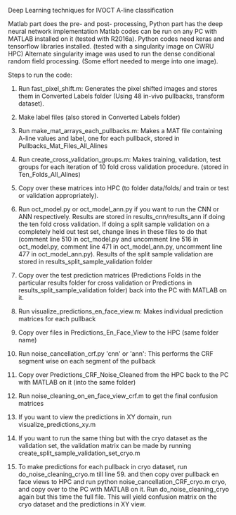 Deep Learning techniques for IVOCT A-line classification

Matlab part does the pre- and post- processing, Python part has the deep neural network implementation
Matlab codes can be run on any PC with MATLAB installed on it (tested with R2016a).
Python codes need keras and tensorflow libraries installed. (tested with a singularity image on CWRU HPC)
Alternate singularity image was used to run the dense conditional random field processing.
(Some effort needed to merge into one image).

Steps to run the code:

1. Run fast_pixel_shift.m: Generates the pixel shifted images and stores them in Converted Labels folder (Using 48 in-vivo pullbacks, transform dataset).

2. Make label files (also stored in Converted Labels folder)

3. Run make_mat_arrays_each_pullbacks.m: Makes a MAT file containing A-line values and label, one for each pullback, stored in Pullbacks_Mat_Files_All_Alines

4. Run create_cross_validation_groups.m: Makes training, validation, test groups for each iteration of 10 fold cross validation procedure. (stored in Ten_Folds_All_Alines)

5. Copy over these matrices into HPC (to folder data/folds/ and train or test or validation appropriately).

6. Run oct_model.py or oct_model_ann.py if you want to run the CNN or ANN respectively. Results are stored in results_cnn/results_ann if doing the ten fold cross validation. If doing a split sample validation on a completely held out test set, change lines in these files to do that (comment line 510 in oct_model.py and uncomment line 516 in oct_model.py, comment line 471 in oct_model_ann.py, uncomment line 477 in oct_model_ann.py). Results of the split sample validation are stored in results_split_sample_validation folder

7. Copy over the test prediction matrices (Predictions Folds in the particular results folder for cross validation or Predictions in results_split_sample_validation folder) back into the PC with MATLAB on it.

8. Run visualize_predictions_en_face_view.m: Makes individual prediction matrices for each pullback

9. Copy over files in Predictions_En_Face_View to the HPC (same folder name)

10. Run noise_cancellation_crf.py 'cnn' or 'ann': This performs the CRF segment wise on each segment of the pullback

11. Copy over Predictions_CRF_Noise_Cleaned from the HPC back to the PC with MATLAB on it (into the same folder)

12. Run noise_cleaning_on_en_face_view_crf.m to get the final confusion matrices

13. If you want to view the predictions in XY domain, run visualize_predictions_xy.m

14. If you want to run the same thing but with the cryo dataset as the validation set, the validation matrix can be made by running create_split_sample_validation_set_cryo.m

15. To make predictions for each pullback in cryo dataset, run do_noise_cleaning_cryo.m till line 59. and then copy over pullback en face views to HPC and run python noise_cancellation_CRF_cryo.m cryo, and copy over to the PC with MATLAB on it. Run do_noise_cleaning_cryo again but this time the full file. This will yield confusion matrix on the cryo dataset and the predictions in XY view.

